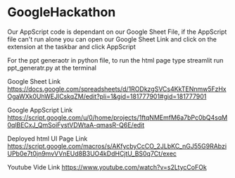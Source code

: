 # GoogleHackathon

Our AppScript code is dependant on our Google Sheet File, if the AppScript file can't run alone you can open our Google Sheet Link and click on the extension at the taskbar and click AppScript

For the ppt generaotr in python file, to run the html page type streamlit run ppt_generatr.py at the terminal

Google Sheet Link
https://docs.google.com/spreadsheets/d/1RODkzgSVCs4KkTENnmw5FzHxOgaWXk0UhWEJlCskqZM/edit?pli=1&gid=181777901#gid=181777901

Google AppScript Link
https://script.google.com/u/0/home/projects/1ftqNMEmfM6a7bPc0bQ4sqM0qlBECxJ_QmSoiFystVDWtaA-qmasR-Q6E/edit

Deployed html UI Page Link
https://script.google.com/macros/s/AKfycbyCcCO_2JLbKC_nGJ55G9RAbziUPb0e7t0jn9mvVVnEUd8B3UO4kDdHCjtU_BS0q7Ct/exec

Youtube Vide Link
https://www.youtube.com/watch?v=s2LtycCoFOk

